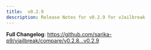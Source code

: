 ```yaml
---
title:  v0.2.9
description: Release Notes for v0.2.9 for vJailbreak
---
```



**Full Changelog**: https://github.com/sarika-p9/vjailbreak/compare/v0.2.8...v0.2.9
